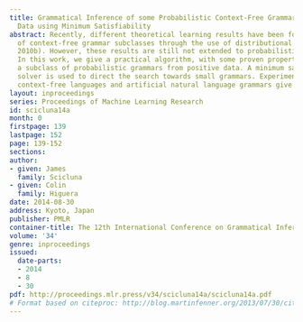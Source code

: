 ```yaml
---
title: Grammatical Inference of some Probabilistic Context-Free Grammars from Positive
  Data using Minimum Satisfiability
abstract: Recently, different theoretical learning results have been found for a variety
  of context-free grammar subclasses through the use of distributional learning (Clark,
  2010b). However, these results are still not extended to probabilistic grammars.
  In this work, we give a practical algorithm, with some proven properties, that learns
  a subclass of probabilistic grammars from positive data. A minimum satisfiability
  solver is used to direct the search towards small grammars. Experiments on typical
  context-free languages and artificial natural language grammars give positive results.
layout: inproceedings
series: Proceedings of Machine Learning Research
id: scicluna14a
month: 0
firstpage: 139
lastpage: 152
page: 139-152
sections: 
author:
- given: James
  family: Scicluna
- given: Colin
  family: Higuera
date: 2014-08-30
address: Kyoto, Japan
publisher: PMLR
container-title: The 12th International Conference on Grammatical Inference
volume: '34'
genre: inproceedings
issued:
  date-parts:
  - 2014
  - 8
  - 30
pdf: http://proceedings.mlr.press/v34/scicluna14a/scicluna14a.pdf
# Format based on citeproc: http://blog.martinfenner.org/2013/07/30/citeproc-yaml-for-bibliographies/
---
```

